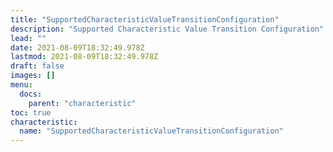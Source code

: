 ```yaml
---
title: "SupportedCharacteristicValueTransitionConfiguration"
description: "Supported Characteristic Value Transition Configuration"
lead: ""
date: 2021-08-09T18:32:49.978Z
lastmod: 2021-08-09T18:32:49.978Z
draft: false
images: []
menu:
  docs:
    parent: "characteristic"
toc: true
characteristic:
  name: "SupportedCharacteristicValueTransitionConfiguration"
---
```

